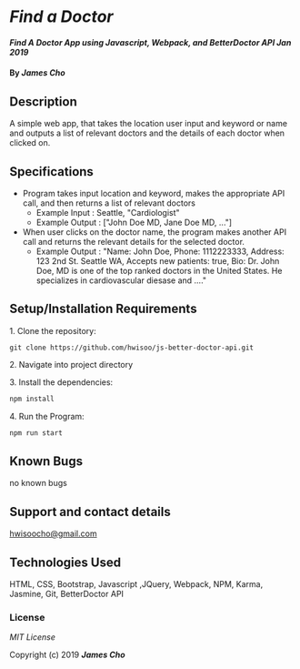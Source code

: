 # _Find a Doctor_

#### _Find A Doctor App using Javascript, Webpack, and BetterDoctor API Jan 2019_

#### By _**James Cho**_

## Description

A simple web app, that takes the location user input and keyword or name and outputs a list of relevant doctors and the details of each doctor when clicked on.

## Specifications
  * Program takes input location and keyword, makes the appropriate API call, and then returns a list of relevant doctors
    - Example Input : Seattle, "Cardiologist"
    - Example Output : ["John Doe MD, Jane Doe MD, ..."]
  * When user clicks on the doctor name, the program makes another API call and returns the relevant details for the selected doctor.
    - Example Output : "Name: John Doe, Phone: 1112223333, Address: 123 2nd St. Seattle WA, Accepts new patients: true, Bio: Dr. John Doe, MD is one of the top ranked doctors in the United States. He specializes in cardiovascular diesase and ...."


## Setup/Installation Requirements

1\. Clone the repository:

```
git clone https://github.com/hwisoo/js-better-doctor-api.git
```
2\. Navigate into project directory


3\. Install the dependencies:

```bash
npm install
```
4\. Run the Program:

```bash
npm run start
```




## Known Bugs

no known bugs

## Support and contact details

hwisoocho@gmail.com

## Technologies Used

HTML, CSS, Bootstrap, Javascript ,JQuery, Webpack, NPM, Karma, Jasmine, Git, BetterDoctor API

### License

*MIT License*

Copyright (c) 2019 **_James Cho_**